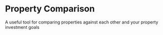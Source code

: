 # Property Comparison
A useful tool for comparing properties against each other and your property investment goals
